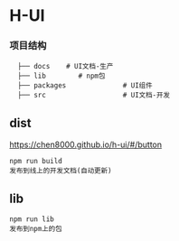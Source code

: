 # H-UI
### 项目结构
```
  ├── docs    # UI文档-生产
  ├── lib        # npm包
  ├── packages              # UI组件
  ├── src                   # UI文档-开发
```
## dist
https://chen8000.github.io/h-ui/#/button
```
npm run build
发布到线上的开发文档(自动更新)
```

## lib
```
npm run lib
发布到npm上的包
```

